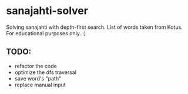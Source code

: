 # sanajahti-solver
Solving sanajahti with depth-first search. List of words taken from Kotus. For educational purposes only. :)



## TODO:
* refactor the code
* optimize the dfs traversal
* save word's "path"
* replace manual input
